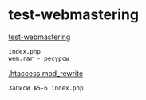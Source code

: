 # test-webmastering

[test-webmastering](https://www.youtube.com/watch?v=t-z5dU0gSzw&list=PLhgRAQ8BwWFYT1NcPyuxBneol4wgKyG5Q&ab_channel=GeekCode)

```
index.php 
wem.rar - ресурсы
```

[.htaccess mod_rewrite](https://www.youtube.com/watch?v=tXsCW6simLE&list=PLqQ1VsG-wgxdLJhiYs00OgTtBQJ4G_WXx&index=1&ab_channel=%D0%94%D0%BC%D0%B8%D1%82%D1%80%D0%B8%D0%B9%D0%A2%D1%80%D0%B5%D0%BF%D0%B0%D1%87%D1%91%D0%B2)

```
Записи №5-6 index.php
```
